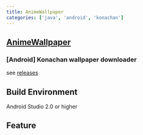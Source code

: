 ```yaml
---
title: AnimeWallpaper
categories: ['java', 'android', 'konachan']
---
```

## [AnimeWallpaper](https://github.com/miao1007/AnimeWallpaper)

### [Android] Konachan wallpaper downloader

see [releases](https://github.com/miao1007/AnimeWallpaper/releases)


Build Environment
-------------
Android Studio 2.0 or higher


Feature
-------
